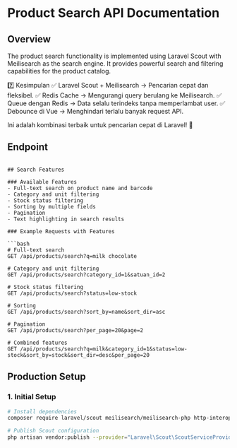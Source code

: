 # Product Search API Documentation

## Overview
The product search functionality is implemented using Laravel Scout with Meilisearch as the search engine. It provides powerful search and filtering capabilities for the product catalog.

7️⃣ Kesimpulan
✅ Laravel Scout + Meilisearch → Pencarian cepat dan fleksibel.
✅ Redis Cache → Mengurangi query berulang ke Meilisearch.
✅ Queue dengan Redis → Data selalu terindeks tanpa memperlambat user.
✅ Debounce di Vue → Menghindari terlalu banyak request API.

Ini adalah kombinasi terbaik untuk pencarian cepat di Laravel! 🚀

## Endpoint
```

## Search Features

### Available Features
- Full-text search on product name and barcode
- Category and unit filtering
- Stock status filtering
- Sorting by multiple fields
- Pagination
- Text highlighting in search results

### Example Requests with Features

```bash
# Full-text search
GET /api/products/search?q=milk chocolate

# Category and unit filtering
GET /api/products/search?category_id=1&satuan_id=2

# Stock status filtering
GET /api/products/search?status=low-stock

# Sorting
GET /api/products/search?sort_by=name&sort_dir=asc

# Pagination
GET /api/products/search?per_page=20&page=2

# Combined features
GET /api/products/search?q=milk&category_id=1&status=low-stock&sort_by=stock&sort_dir=desc&per_page=20
```

## Production Setup

### 1. Initial Setup
```bash
# Install dependencies
composer require laravel/scout meilisearch/meilisearch-php http-interop/http-factory-guzzle

# Publish Scout configuration
php artisan vendor:publish --provider="Laravel\Scout\ScoutServiceProvider"


